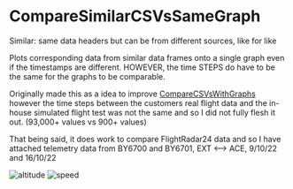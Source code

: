 # CompareSimilarCSVsSameGraph

Similar: same data headers but can be from different sources, like for like

Plots corresponding data from similar data frames onto a single graph even if the timestamps are different.
HOWEVER, the time STEPS do have to be the same for the graphs to be comparable.

Originally made this as a idea to improve [CompareCSVsWithGraphs](https://github.com/corey-richardson/Compare-CSVs-With-Graphs) however the time steps between the customers real flight data and the in-house simulated flight test was not the same and so I did not fully flesh it out. (93,000+ values vs 900+ values)

That being said, it does work to compare FlightRadar24 data and so I have attached telemetry data from BY6700 and BY6701, EXT <--> ACE, 9/10/22 and 16/10/22

![altitude](https://github.com/corey-richardson/CompareSimilarCSVsSameGraph/blob/main/Output/Altitude.png "Altitude")
![speed](https://github.com/corey-richardson/CompareSimilarCSVsSameGraph/blob/main/Output/Speed.png "Speed")

